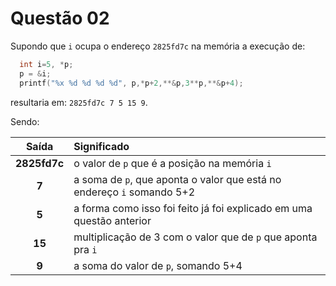 # Questão 02

Supondo que `i` ocupa o endereço `2825fd7c` na memória a execução de:

```c
  int i=5, *p;
  p = &i;
  printf("%x %d %d %d %d", p,*p+2,**&p,3**p,**&p+4);
```
resultaria em: `2825fd7c 7 5 15 9`. 

Sendo: 

|   Saída  |                                 Significado                                                         |
|:--------:|:----------------------------------------------------------------------------------------------------|
| **2825fd7c** | o valor de `p` que é a posição na memória  `i`                |
| **7**    | a soma de `p`, que aponta o valor que está no endereço `i` somando 5+2      |
| **5**    | a forma como isso foi feito já foi explicado em uma questão anterior |
| **15**   | multiplicação de 3 com o valor que de `p` que aponta pra `i`                             |
| **9**    | a soma do valor de `p`, somando 5+4     |